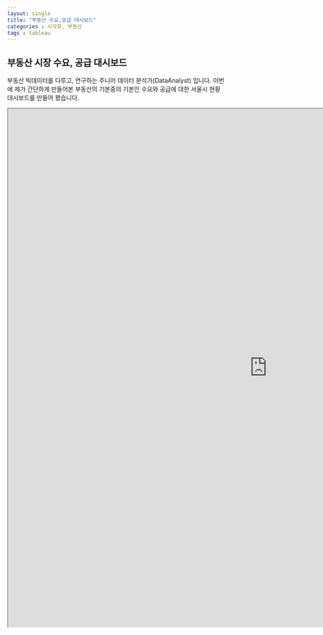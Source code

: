 ```yaml
---
layout: single
title: "부동산 수요,공급 대시보드"
categories : 시각화, 부동산
tags : tableau 
---
```


## 부동산 시장 수요, 공급 대시보드 

부동산 빅데이터를 다루고, 연구하는 주니어 데이터 분석가(DataAnalyst) 입니다. 이번에 제가 간단하게 만들어본 부동산의 기본중의 기본인 수요와 공급에 대한 서울시 현황 대시보드를 만들어 봤습니다. 

<iframe src = "https://public.tableau.com/views/_16805813148150/sheet21?:showVizHome=no&amp;:embed=true" width = "1200" height="1200"></ifame>